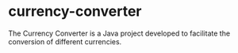 # currency-converter
The Currency Converter is a Java project developed to facilitate the conversion of different currencies.
